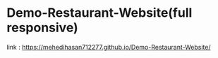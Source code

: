 # Demo-Restaurant-Website(full responsive)
link : https://mehedihasan712277.github.io/Demo-Restaurant-Website/
